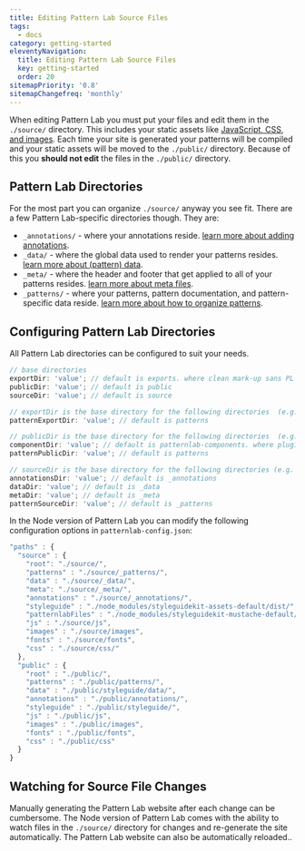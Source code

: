 ```yaml
---
title: Editing Pattern Lab Source Files
tags:
  - docs
category: getting-started
eleventyNavigation:
  title: Editing Pattern Lab Source Files
  key: getting-started
  order: 20
sitemapPriority: '0.8'
sitemapChangefreq: 'monthly'
---
```


When editing Pattern Lab you must put your files and edit them in the `./source/` directory. This includes your static assets like [JavaScript, CSS, and images](/docs/managing-pattern-assets/). Each time your site is generated your patterns will be compiled and your static assets will be moved to the `./public/` directory. Because of this you **should not edit** the files in the `./public/` directory.

## Pattern Lab Directories

For the most part you can organize `./source/` anyway you see fit. There are a few Pattern Lab-specific directories though. They are:

- `_annotations/` - where your annotations reside. [learn more about adding annotations](/docs/adding-annotations/).
- `_data/` - where the global data used to render your patterns resides. [learn more about (pattern) data](/docs/overview-of-data/).
- `_meta/` - where the header and footer that get applied to all of your patterns resides. [learn more about meta files](/docs/modifying-the-pattern-header-and-footer/).
- `_patterns/` - where your patterns, pattern documentation, and pattern-specific data reside. [learn more about how to organize patterns](/docs/reorganizing-patterns/).

## Configuring Pattern Lab Directories

All Pattern Lab directories can be configured to suit your needs.

```js
// base directories
exportDir: 'value'; // default is exports. where clean mark-up sans PL code is exported to.
publicDir: 'value'; // default is public
sourceDir: 'value'; // default is source

// exportDir is the base directory for the following directories  (e.g. ./exports/patterns)
patternExportDir: 'value'; // default is patterns

// publicDir is the base directory for the following directories  (e.g. ./public/patterns)
componentDir: 'value'; // default is patternlab-components. where plugin components are installed.
patternPublicDir: 'value'; // default is patterns

// sourceDir is the base directory for the following directories (e.g. ./source/_patterns)
annotationsDir: 'value'; // default is _annotations
dataDir: 'value'; // default is _data
metaDir: 'value'; // default is _meta
patternSourceDir: 'value'; // default is _patterns
```

In the Node version of Pattern Lab you can modify the following configuration options in `patternlab-config.json`:

```javascript
"paths" : {
  "source" : {
    "root": "./source/",
    "patterns" : "./source/_patterns/",
    "data" : "./source/_data/",
    "meta": "./source/_meta/",
    "annotations" : "./source/_annotations/",
    "styleguide" : "./node_modules/styleguidekit-assets-default/dist/",
    "patternlabFiles" : "./node_modules/styleguidekit-mustache-default/views/",
    "js" : "./source/js",
    "images" : "./source/images",
    "fonts" : "./source/fonts",
    "css" : "./source/css/"
  },
  "public" : {
    "root" : "./public/",
    "patterns" : "./public/patterns/",
    "data" : "./public/styleguide/data/",
    "annotations" : "./public/annotations/",
    "styleguide" : "./public/styleguide/",
    "js" : "./public/js",
    "images" : "./public/images",
    "fonts" : "./public/fonts",
    "css" : "./public/css"
  }
}
```

## Watching for Source File Changes

Manually generating the Pattern Lab website after each change can be cumbersome. The Node version of Pattern Lab comes with the ability to watch files in the `./source/` directory for changes and re-generate the site automatically. The Pattern Lab website can also be automatically reloaded..
